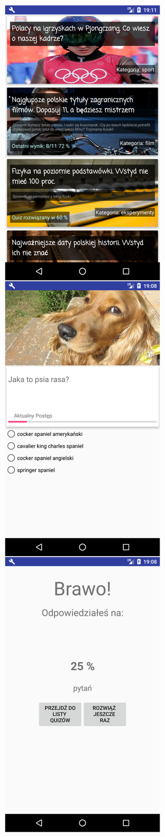 ![alt text](screenshots/Screenshot_1518721875.png "ss3")
![alt text](screenshots/Screenshot_1518721692.png "ss1")
![alt text](screenshots/Screenshot_1518721712.png "ss2")

